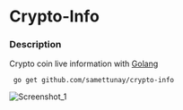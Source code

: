 # Crypto-Info

### Description

Crypto coin live information with [Golang](https://www.golang.org/)

```
 go get github.com/samettunay/crypto-info
```

![Screenshot_1](https://user-images.githubusercontent.com/79511355/162594936-dfb17f6b-3650-493c-808f-407b7a3dad8c.png)



